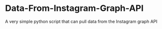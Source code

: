 # Data-From-Instagram-Graph-API
A very simple python script that can pull data from the Instagram graph API
